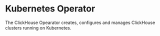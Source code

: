 # Kubernetes Operator

The ClickHouse Opearator creates, configures and manages ClickHouse clusters running on Kubernetes.
